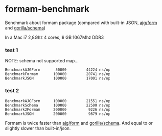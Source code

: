formam-benchmark
================

Benchmark about formam package (compared with built-in JSON, [ajg/form](https://github.com/ajg/form) and [gorilla/schema](https://github.com/gorilla/schema))

In a Mac i7 2,8Ghz 4 cores, 8 GB 1067Mhz DDR3

### test 1

NOTE: schema not supported map...

```
BenchmarkAJGForm	   50000	     44224 ns/op
BenchmarkFormam	      100000	     20741 ns/op
BenchmarkJSON	      100000	     17001 ns/op
```

### test 2

```
BenchmarkAJGForm	  100000	     21551 ns/op
BenchmarkSchema	      100000	     22500 ns/op
Benchmark2Formam	  200000	      9226 ns/op
BenchmarkJSON	      200000	      9879 ns/op
```

Formam is twice faster than [ajg/form](https://github.com/ajg/form) and [gorilla/schema](https://github.com/gorilla/schema). And equal to or slightly slower than built-in/json.
